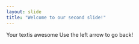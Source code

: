 ```yaml
---
layout: slide
title: "Welcome to our second slide!"
---
```

Your textis awesome
Use the left arrow to go back!
